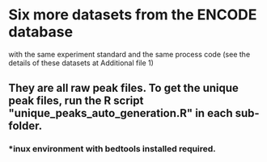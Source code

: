 # Six more datasets from the ENCODE database 
with the same experiment standard and the same process code (see the details of these datasets at Additional file 1)

## They are all raw peak files. To get the unique peak files, run the R script "unique_peaks_auto_generation.R" in each sub-folder.

### *inux environment with bedtools installed required.
